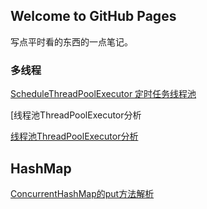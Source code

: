 ## Welcome to GitHub Pages

写点平时看的东西的一点笔记。

### 多线程

[ScheduleThreadPoolExecutor 定时任务线程池](https://github.com/JoneWangwz/JoneWangwz.github.io/blob/main/%E5%B9%B6%E5%8F%91%E7%BC%96%E7%A8%8B/ScheduleThreadPoolExecutor%20%E5%AE%9A%E6%97%B6%E4%BB%BB%E5%8A%A1%E7%BA%BF%E7%A8%8B%E6%B1%A0.md)

[线程池ThreadPoolExecutor分析

[线程池ThreadPoolExecutor分析](https://github.com/JoneWangwz/JoneWangwz.github.io/blob/main/%E5%B9%B6%E5%8F%91%E7%BC%96%E7%A8%8B/%E7%BA%BF%E7%A8%8B%E6%B1%A0ThreadPoolExecutor%E5%88%86%E6%9E%90.md)

## HashMap

[ConcurrentHashMap的put方法解析](https://github.com/JoneWangwz/JoneWangwz.github.io/blob/main/HashMap/ConcurrentHashMap%E7%9A%84put%E6%96%B9%E6%B3%95%E8%A7%A3%E6%9E%90.md)